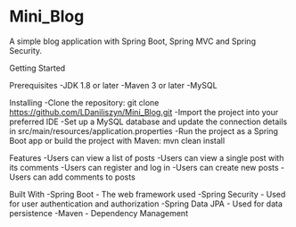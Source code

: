 # Mini_Blog

A simple blog application with Spring Boot, Spring MVC and Spring Security.


Getting Started

Prerequisites
-JDK 1.8 or later
-Maven 3 or later
-MySQL

Installing
-Clone the repository: git clone https://github.com/LDaniliszyn/Mini_Blog.git
-Import the project into your preferred IDE
-Set up a MySQL database and update the connection details in src/main/resources/application.properties
-Run the project as a Spring Boot app or build the project with Maven: mvn clean install


Features
-Users can view a list of posts
-Users can view a single post with its comments
-Users can register and log in
-Users can create new posts
-Users can add comments to posts

Built With
-Spring Boot - The web framework used
-Spring Security - Used for user authentication and authorization
-Spring Data JPA - Used for data persistence
-Maven - Dependency Management
